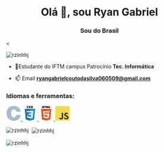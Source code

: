 <h1 align="center">Olá 👋, sou Ryan Gabriel</h1>
<h3 align="center">Sou do Brasil</h3><

 <img src="https://komarev.com/ghpvc/?username=rzinhhj&label=Profile%20views&color=0e75b6&style=flat" alt="rzinhhj" /> </p>

- 🌱Estudante do IFTM campus Patrocínio **Tec. Informática**

- 📫 Email **ryangabrielcoutodasilva060509@gmail.com**


<h3 align="left">Idiomas e ferramentas:</h3>
<p align="left"> <a href="https://www.cprogramming.com/" target="_blank" rel="noreferrer"> <img src="https://raw.githubusercontent.com/devicons/devicon/master/icons/c/c-original.svg" alt="c" width="40" height="40"/> </a> <a href="https://www.w3schools.com/css/" target="_blank" rel="noreferrer"> <img src="https://raw.githubusercontent.com/devicons/devicon/master/icons/css3/css3-original-wordmark.svg" alt="css3" width="40" height="40"/> </a> <a href="https://www.w3.org/html/" target="_blank" rel="noreferrer"> <img src="https://raw.githubusercontent.com/devicons/devicon/master/icons/html5/html5-original-wordmark.svg" alt="html5" width="40" height="40"/> </a> <a href="https://developer.mozilla.org/en-US/docs/Web/JavaScript" target="_blank" rel="noreferrer"> <img src="https://raw.githubusercontent.com/devicons/devicon/master/icons/javascript/javascript-original.svg" alt="javascript" width="40" height="40"/> </a> </p>

<p><img align="left" src="https://github-readme-stats.vercel.app/api/top-langs?username=rzinhhj&show_icons=true&locale=en&layout=compact" alt="rzinhhj" /></p>

<p>&nbsp; <img align="center" src="https://github-readme-stats.vercel.app/api?username=rzinhhj&show_icons=true&locale=en" alt="rzinhhj" /></p>

<p><img align="center" src="https://github-readme-streak-stats.herokuapp.com/?user=rzinhhj&" alt="rzinhhj" /></p>
